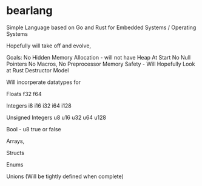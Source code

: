 # bearlang
Simple Language based on Go and Rust for Embedded Systems / Operating Systems

Hopefully will take off and evolve,

Goals: No Hidden Memory Allocation - will not have Heap At Start No Null Pointers No Macros, No Preprocessor Memory Safety - Will Hopefully Look at Rust Destructor Model

Will incorperate datatypes for

Floats f32 f64

Integers i8 i16 i32 i64 i128

Unsigned Integers u8 u16 u32 u64 u128

Bool - u8 true or false

Arrays,

Structs

Enums

Unions (Will be tightly defined when complete)
